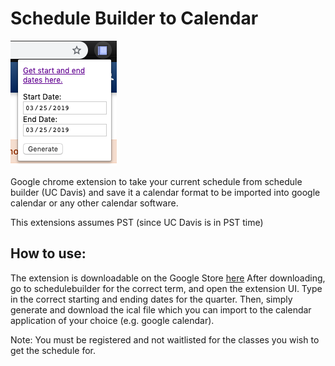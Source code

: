 # Schedule Builder to Calendar

![alt](images/schedule.png)

Google chrome extension to take your current schedule from schedule builder (UC Davis) and save it a calendar format to be imported into google calendar or any other calendar software.

This extensions assumes PST (since UC Davis is in PST time)

## How to use:
The extension is downloadable on the Google Store [here](https://chrome.google.com/webstore/detail/schedule-to-calendar/cpoahfmojjcbpkeigieneocpefehggjh)
After downloading, go to schedulebuilder for the correct term, and open the extension UI. Type in the correct starting and ending dates for the quarter. Then, simply generate and download the ical file which you can import to the calendar application of your choice (e.g. google calendar).

Note: You must be registered and not waitlisted for the classes you wish to get the schedule for.
